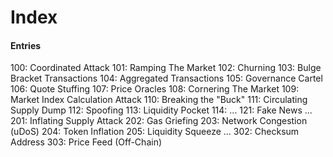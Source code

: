# Index

#### Entries

100: Coordinated Attack
101: Ramping The Market
102: Churning
103: Bulge Bracket Transactions
104: Aggregated Transactions
105: Governance Cartel
106: Quote Stuffing
107: Price Oracles
108: Cornering The Market
109: Market Index Calculation Attack
110: Breaking the "Buck"
111: Circulating Supply Dump
112: Spoofing
113: Liquidity Pocket
114:
...
121: Fake News
...
201: Inflating Supply Attack
202: Gas Griefing
203: Network Congestion (uDoS)
204: Token Inflation
205: Liquidity Squeeze
...
302: Checksum Address
303: Price Feed (Off-Chain)
